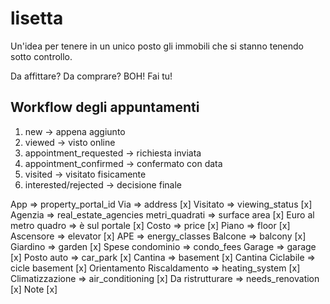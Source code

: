 # lisetta

Un'idea per tenere in un unico posto gli immobili che si stanno tenendo sotto controllo.

Da affittare? Da comprare? BOH!
Fai tu!

## Workflow degli appuntamenti

1. new → appena aggiunto
2. viewed → visto online
3. appointment_requested → richiesta inviata
4. appointment_confirmed → confermato con data
5. visited → visitato fisicamente
6. interested/rejected → decisione finale

App => property_portal_id
Via => address [x]
Visitato => viewing_status [x]
Agenzia => real_estate_agencies
metri_quadrati => surface area [x]
Euro al metro quadro => è sul portale [x]
Costo => price [x]
Piano => floor [x]
Ascensore => elevator [x]
APE => energy_classes
Balcone => balcony [x]
Giardino => garden [x]
Spese condominio => condo_fees
Garage => garage [x]
Posto auto => car_park [x]
Cantina => basement [x]
Cantina Ciclabile => cicle basement [x]
Orientamento
Riscaldamento => heating_system [x]
Climatizzazione => air_conditioning [x]
Da ristrutturare => needs_renovation [x]
Note [x]